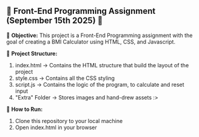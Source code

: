 📄 **Front-End Programming Assignment (September 15th 2025)** 📄
----------------------------------------------------------------------

📌 **Objective:**
This project is a Front-End Programming assignment with the goal of 
creating a BMI Calculator using HTML, CSS, and Javascript.

📌 **Project Structure:**
1. index.html -> Contains the HTML structure that build the layout of the project
2. style.css -> Contains all the CSS styling
3. script.js -> Contains the logic of the program, to calculate and reset input
4. "Extra" Folder -> Stores images and hand-drew assets :>

📌 **How to Run:**
1. Clone this repository to your local machine
2. Open index.html in your browser
